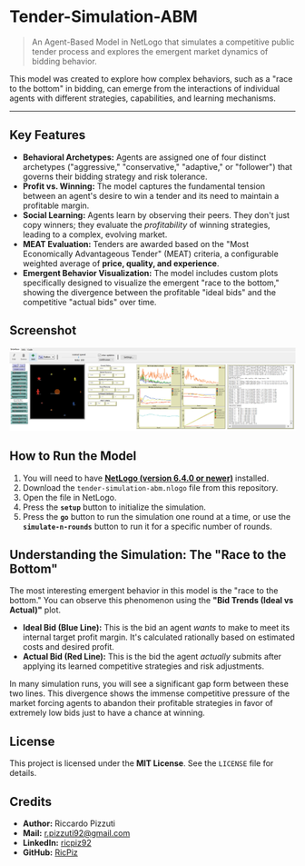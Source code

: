 # Tender-Simulation-ABM

> An Agent-Based Model in NetLogo that simulates a competitive public tender process and explores the emergent market dynamics of bidding behavior.

This model was created to explore how complex behaviors, such as a "race to the bottom" in bidding, can emerge from the interactions of individual agents with different strategies, capabilities, and learning mechanisms.

---

## Key Features

*   **Behavioral Archetypes:** Agents are assigned one of four distinct archetypes ("aggressive," "conservative," "adaptive," or "follower") that governs their bidding strategy and risk tolerance.
*   **Profit vs. Winning:** The model captures the fundamental tension between an agent's desire to win a tender and its need to maintain a profitable margin.
*   **Social Learning:** Agents learn by observing their peers. They don't just copy winners; they evaluate the *profitability* of winning strategies, leading to a complex, evolving market.
*   **MEAT Evaluation:** Tenders are awarded based on the "Most Economically Advantageous Tender" (MEAT) criteria, a configurable weighted average of **price, quality, and experience**.
*   **Emergent Behavior Visualization:** The model includes custom plots specifically designed to visualize the emergent "race to the bottom," showing the divergence between the profitable "ideal bids" and the competitive "actual bids" over time.

## Screenshot

![NetLogo Simulation Interface](interface.png)

## How to Run the Model

1.  You will need to have [**NetLogo (version 6.4.0 or newer)**](https://ccl.northwestern.edu/netlogo/) installed.
2.  Download the `tender-simulation-abm.nlogo` file from this repository.
3.  Open the file in NetLogo.
4.  Press the **`setup`** button to initialize the simulation.
5.  Press the **`go`** button to run the simulation one round at a time, or use the **`simulate-n-rounds`** button to run it for a specific number of rounds.

## Understanding the Simulation: The "Race to the Bottom"

The most interesting emergent behavior in this model is the "race to the bottom." You can observe this phenomenon using the **"Bid Trends (Ideal vs Actual)"** plot.

*   **Ideal Bid (Blue Line):** This is the bid an agent *wants* to make to meet its internal target profit margin. It's calculated rationally based on estimated costs and desired profit.
*   **Actual Bid (Red Line):** This is the bid the agent *actually* submits after applying its learned competitive strategies and risk adjustments.

In many simulation runs, you will see a significant gap form between these two lines. This divergence shows the immense competitive pressure of the market forcing agents to abandon their profitable strategies in favor of extremely low bids just to have a chance at winning.

## License

This project is licensed under the **MIT License**. See the `LICENSE` file for details.

## Credits

*   **Author:** Riccardo Pizzuti
*   **Mail:** r.pizzuti92@gmail.com
*   **LinkedIn:** [ricpiz92](https://www.linkedin.com/in/ricpiz92/)
*   **GitHub:** [RicPiz](https://github.com/RicPiz)
